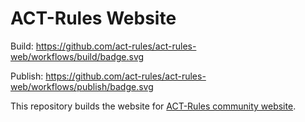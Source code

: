 # ACT-Rules Website

<!-- add badges  -->
Build: https://github.com/act-rules/act-rules-web/workflows/build/badge.svg

Publish: https://github.com/act-rules/act-rules-web/workflows/publish/badge.svg


This repository builds the website for [ACT-Rules community website](https://act-rules.github.io/).
